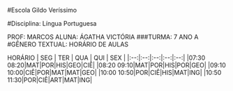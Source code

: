 #Escola Gildo Veríssimo

#Disciplina: Língua Portuguesa

PROF: MARCOS
ALUNA: ÁGATHA VICTÓRIA
###TURMA: 7 ANO A
#GÊNERO TEXTUAL: HORÁRIO DE AULAS

HORÁRIO | SEG | TER | QUA | QUI | SEX |
|:--:|:--:|:--:|:--:|:--:| 
|07:30 08:20|MAT|POR|HIS|GEO|CIÊ|
|08:20 09:10|MAT|POR|HIS|POR|GEO|
|09:10 10:00|CIÊ|POR|MAT|MAT|GEO|
|10:00 10:50|POR|CIÊ|HIS|MAT|ING|
|10:50 11:30|POR|CIÊ|ART|MAT|ING|
